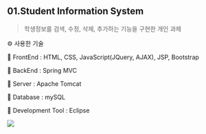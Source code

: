 ## 01.Student Information System

> 학생정보를 검색, 수정, 삭제, 추가하는 기능을 구현한 개인 과제

⚙️ 사용한 기술

🍙 FrontEnd : HTML, CSS, JavaScript(JQuery, AJAX), JSP, Bootstrap

🍙 BackEnd : Spring MVC

🍙 Server : Apache Tomcat

🍙 Database : mySQL

🍙 Development Tool : Eclipse

<img src="resources/student_information_system_preview.gif">
